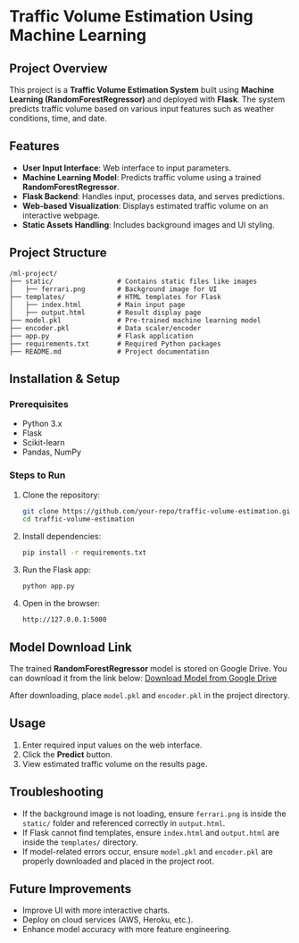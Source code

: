 # Traffic Volume Estimation Using Machine Learning

## Project Overview
This project is a **Traffic Volume Estimation System** built using **Machine Learning (RandomForestRegressor)** and deployed with **Flask**. The system predicts traffic volume based on various input features such as weather conditions, time, and date.

## Features
- **User Input Interface**: Web interface to input parameters.
- **Machine Learning Model**: Predicts traffic volume using a trained **RandomForestRegressor**.
- **Flask Backend**: Handles input, processes data, and serves predictions.
- **Web-based Visualization**: Displays estimated traffic volume on an interactive webpage.
- **Static Assets Handling**: Includes background images and UI styling.

## Project Structure
```
/ml-project/
├── static/                # Contains static files like images
│   ├── ferrari.png        # Background image for UI
├── templates/             # HTML templates for Flask
│   ├── index.html         # Main input page
│   ├── output.html        # Result display page
├── model.pkl              # Pre-trained machine learning model
├── encoder.pkl            # Data scaler/encoder
├── app.py                 # Flask application
├── requirements.txt       # Required Python packages
├── README.md              # Project documentation
```

## Installation & Setup
### Prerequisites
- Python 3.x
- Flask
- Scikit-learn
- Pandas, NumPy

### Steps to Run
1. Clone the repository:
   ```sh
   git clone https://github.com/your-repo/traffic-volume-estimation.git
   cd traffic-volume-estimation
   ```
2. Install dependencies:
   ```sh
   pip install -r requirements.txt
   ```
3. Run the Flask app:
   ```sh
   python app.py
   ```
4. Open in the browser:
   ```
   http://127.0.0.1:5000
   ```

## Model Download Link
The trained **RandomForestRegressor** model is stored on Google Drive. You can download it from the link below:
[Download Model from Google Drive](https://drive.google.com/file/d/13m8YpMX0pXRMB9BpEjKoP0Kap6AB2LZa/view)

After downloading, place `model.pkl` and `encoder.pkl` in the project directory.

## Usage
1. Enter required input values on the web interface.
2. Click the **Predict** button.
3. View estimated traffic volume on the results page.

## Troubleshooting
- If the background image is not loading, ensure `ferrari.png` is inside the `static/` folder and referenced correctly in `output.html`.
- If Flask cannot find templates, ensure `index.html` and `output.html` are inside the `templates/` directory.
- If model-related errors occur, ensure `model.pkl` and `encoder.pkl` are properly downloaded and placed in the project root.

## Future Improvements
- Improve UI with more interactive charts.
- Deploy on cloud services (AWS, Heroku, etc.).
- Enhance model accuracy with more feature engineering.
